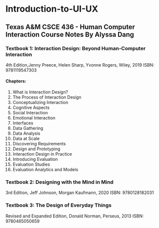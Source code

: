 # Introduction-to-UI-UX
## Texas A&amp;M CSCE 436 - Human Computer Interaction Course Notes By Alyssa Dang

### Textbook 1: Interaction Design: Beyond Human-Computer Interaction
4th Edition,Jenny Preece, Helen Sharp, Yvonne Rogers, Wiley, 2019
ISBN: 9781119547303

#### Chapters:
1. What is Interaction Design?
2. The Process of Interaction Design
3. Conceptualizing Interaction
4. Cognitive Aspects
5. Social Interaction
6. Emotional Interaction
7. Interfaces
8. Data Gathering
9. Data Analysis
10. Data at Scale
11. Discovering Requirements
12. Design and Prototyping
13. Interaction Design in Practice
14. Introducing Evaluation
15. Evaluation Studies
16. Evaluation Analytics and Models

### Textbook 2: Designing with the Mind in Mind
3rd Edition, Jeff Johnson, Morgan Kaufmann, 2020
ISBN: 9780128182031

### Textbook 3: The Design of Everyday Things
Revised and Expanded Edition, Donald Norman, Perseus, 2013
ISBN: 9780465050659

